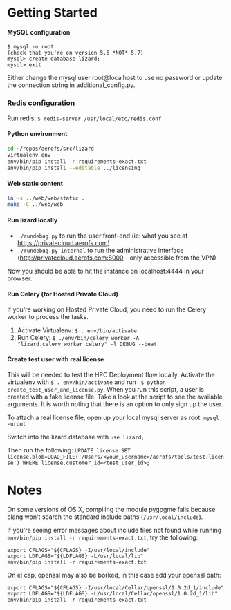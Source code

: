 Getting Started
===============

#### MySQL configuration

```
$ mysql -u root
(check that you're on version 5.6 *NOT* 5.7)
mysql> create database lizard;
mysql> exit
```

Either change the mysql user root@localhost to use no password or update the
connection string in additional\_config.py.

### Redis configuration

Run redis: `$ redis-server /usr/local/etc/redis.conf`

#### Python environment

```bash
cd ~/repos/aerofs/src/lizard
virtualenv env
env/bin/pip install -r requirements-exact.txt
env/bin/pip install --editable ../licensing
```

#### Web static content

```bash
ln -s ../web/web/static .
make -C ../web/web
```

#### Run lizard locally

- `./rundebug.py` to run the user front-end (ie: what you see at https://privatecloud.aerofs.com)
- `./rundebug.py internal` to run the administrative interface (http://privatecloud.aerofs.com:8000 - only accessible from the VPN)

Now you should be able to hit the instance on localhost:4444 in your browser.


#### Run Celery (for Hosted Private Cloud)

If you're working on Hosted Private Cloud, you need to run the Celery worker to process the tasks.

1. Activate Virtualenv: `$ . env/bin/activate`
2. Run Celery: `$ ./env/bin/celery worker -A "lizard.celery_worker.celery" -l DEBUG --beat`


#### Create test user with real license

This will be needed to test the HPC Deployment flow locally.
Activate the virtualenv with `$ . env/bin/activate` and run ` $ python create_test_user_and_license.py`.
When you run this script, a user is created with a fake license file. Take a look at
the script to see the available arguments. It is worth noting that there is an option
to only sign up the user.

To attach a real license file, open up your local mysql server as root: `mysql -uroot`

Switch into the lizard database with `use lizard;`

Then run the following:
  `UPDATE license
  SET license.blob=LOAD_FILE('/Users/<your_username>/aerofs/tools/test.license')
  WHERE license.customer_id=<test_user_id>;`

Notes
=====

On some versions of OS X, compiling the module pygpgme fails because clang
won't search the standard include paths (`/usr/local/include`).

If you're seeing error messages about include files not found while running
`env/bin/pip install -r requirements-exact.txt`, try the following:

```
export CFLAGS="${CFLAGS} -I/usr/local/include"
export LDFLAGS="${LDFLAGS} -L/usr/local/lib"
env/bin/pip install -r requirements-exact.txt
```

On el cap, openssl may also be borked, in this case add your openssl path:


```
export CFLAGS="${CFLAGS} -I/usr/local/Cellar/openssl/1.0.2d_1/include"
export LDFLAGS="${LDFLAGS} -L/usr/local/Cellar/openssl/1.0.2d_1/lib"
env/bin/pip install -r requirements-exact.txt
```
